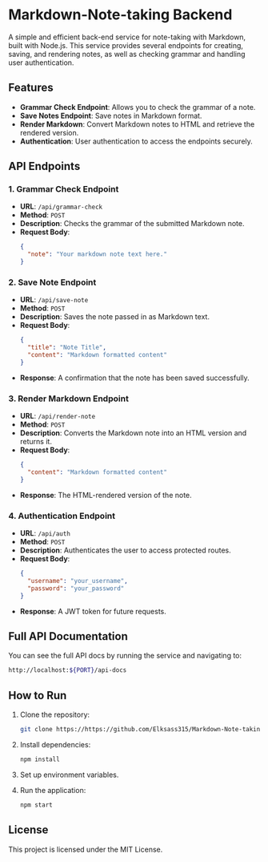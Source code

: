 
# Markdown-Note-taking Backend

A simple and efficient back-end service for note-taking with Markdown, built with Node.js. This service provides several endpoints for creating, saving, and rendering notes, as well as checking grammar and handling user authentication.

## Features

- **Grammar Check Endpoint**: Allows you to check the grammar of a note.
- **Save Notes Endpoint**: Save notes in Markdown format.
- **Render Markdown**: Convert Markdown notes to HTML and retrieve the rendered version.
- **Authentication**: User authentication to access the endpoints securely.

## API Endpoints

### 1. Grammar Check Endpoint

- **URL**: `/api/grammar-check`
- **Method**: `POST`
- **Description**: Checks the grammar of the submitted Markdown note.
- **Request Body**:
  ```json
  {
    "note": "Your markdown note text here."
  }
  ```

### 2. Save Note Endpoint

- **URL**: `/api/save-note`
- **Method**: `POST`
- **Description**: Saves the note passed in as Markdown text.
- **Request Body**:
  ```json
  {
    "title": "Note Title",
    "content": "Markdown formatted content"
  }
  ```
- **Response**: A confirmation that the note has been saved successfully.

### 3. Render Markdown Endpoint

- **URL**: `/api/render-note`
- **Method**: `POST`
- **Description**: Converts the Markdown note into an HTML version and returns it.
- **Request Body**:
  ```json
  {
    "content": "Markdown formatted content"
  }
  ```
- **Response**: The HTML-rendered version of the note.

### 4. Authentication Endpoint

- **URL**: `/api/auth`
- **Method**: `POST`
- **Description**: Authenticates the user to access protected routes.
- **Request Body**:
  ```json
  {
    "username": "your_username",
    "password": "your_password"
  }
  ```
- **Response**: A JWT token for future requests.

## Full API Documentation

You can see the full API docs by running the service and navigating to:

```bash
http://localhost:${PORT}/api-docs
```

## How to Run

1. Clone the repository:

   ```bash
   git clone https://https://github.com/Elksass315/Markdown-Note-taking
   ```

2. Install dependencies:

   ```bash
   npm install
   ```

3. Set up environment variables.

4. Run the application:

   ```bash
   npm start
   ```


## License

This project is licensed under the MIT License.
